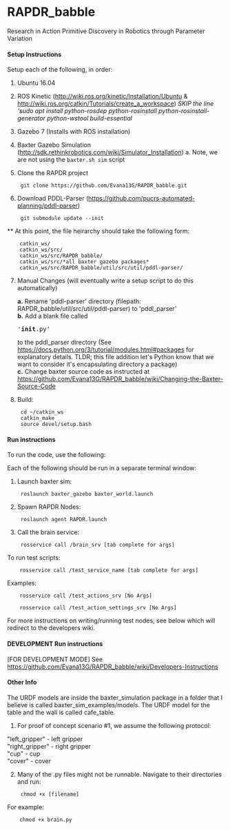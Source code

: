 # RAPDR_babble
Research in Action Primitive Discovery in Robotics through Parameter Variation

#### Setup Instructions
Setup each of the following, in order:

1. Ubuntu 16.04

2. ROS Kinetic (http://wiki.ros.org/kinetic/Installation/Ubuntu & http://wiki.ros.org/catkin/Tutorials/create_a_workspace)
*SKIP the line 'sudo apt install python-rosdep python-rosinstall python-rosinstall-generator python-wstool build-essential*

3. Gazebo 7 (Installs with ROS installation) 

4. Baxter Gazebo Simulation (http://sdk.rethinkrobotics.com/wiki/Simulator_Installation)
    a. Note, we are not using the `baxter.sh sim` script

5. Clone the RAPDR project

        git clone https://github.com/Evana13G/RAPDR_babble.git
        
6. Download PDDL-Parser (https://github.com/pucrs-automated-planning/pddl-parser)

        git submodule update --init
   
** At this point, the file heirarchy should take the following form:

        catkin_ws/
        catkin_ws/src/
        catkin_ws/src/RAPDR_babble/
        catkin_ws/src/*all baxter gazebo packages*
        catkin_ws/src/RAPDR_babble/util/src/util/pddl-parser/
        
7. Manual Changes (will eventually write a setup script to do this automatically)

    <b>a.</b> Rename 'pddl-parser' directory (filepath: RAPDR_babble/util/src/util/pddl-parser) to 'pddl_parser' <br />
    <b>b.</b> Add a blank file called <pre>'__init__.py'</pre> to the pddl_parser directory (See https://docs.python.org/3/tutorial/modules.html#packages for explanatory details. TLDR; this file addition let's Python know that we want to consider it's encapsulating directory a package) <br />
    <b>c.</b> Change baxter source code as instructed at https://github.com/Evana13G/RAPDR_babble/wiki/Changing-the-Baxter-Source-Code
    
8. Build:

        cd ~/catkin_ws
        catkin_make
        source devel/setup.bash

#### Run instructions

To run the code, use the following:

Each of the following should be run in a separate terminal window:

1. Launch baxter sim:

        roslaunch baxter_gazebo baxter_world.launch

2. Spawn RAPDR Nodes:

        roslaunch agent RAPDR.launch
        
3. Call the brain service:

        rosservice call /brain_srv [tab complete for args]

  
To run test scripts:

        rosservice call /test_service_name [tab complete for args]

Examples:

        rosservice call /test_actions_srv [No Args]
        
        rosservice call /test_action_settings_srv [No Args]
        
For more instructions on writing/running test nodes, see below which will redirect to the developers wiki. 

#### DEVELOPMENT Run instructions <br />
[FOR DEVELOPMENT MODE] See https://github.com/Evana13G/RAPDR_babble/wiki/Developers-Instructions

#### Other Info <br />
The URDF models are inside the baxter_simulation package in a folder that I believe is called baxter_sim_examples/models. The URDF model for the table and the wall is called cafe_table. 

1. For proof of concept scenario #1, we assume the following protocol:

"left_gripper" - left gripper <br />
"right_gripper" - right gripper <br />
"cup" - cup <br />
"cover" - cover <br />

2. Many of the .py files might not be runnable. Navigate to their directories and run:

        chmod +x [filename]
        
For example:

        chmod +x brain.py
        
